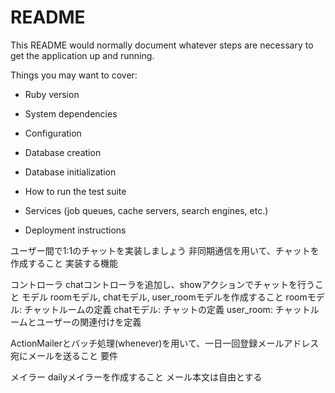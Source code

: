 # README

This README would normally document whatever steps are necessary to get the
application up and running.

Things you may want to cover:

* Ruby version

* System dependencies

* Configuration

* Database creation

* Database initialization

* How to run the test suite

* Services (job queues, cache servers, search engines, etc.)

* Deployment instructions

ユーザー間で1:1のチャットを実装しましょう
非同期通信を用いて、チャットを作成すること
実装する機能

コントローラ
chatコントローラを追加し、showアクションでチャットを行うこと
モデル
roomモデル, chatモデル, user_roomモデルを作成すること
roomモデル: チャットルームの定義
chatモデル: チャットの定義
user_room: チャットルームとユーザーの関連付けを定義



ActionMailerとバッチ処理(whenever)を用いて、一日一回登録メールアドレス宛にメールを送ること
要件

メイラー
dailyメイラーを作成すること
メール本文は自由とする